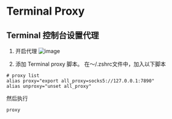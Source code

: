 # Terminal Proxy

## Terminal 控制台设置代理
1. 开启代理
![image](https://user-images.githubusercontent.com/22534934/136334082-a8b58e36-8854-4325-b1b2-b9a04b921317.png)

2. 添加 Terminal proxy 脚本。
在～/.zshrc文件中，加入以下脚本
```
# proxy list
alias proxy="export all_proxy=socks5://127.0.0.1:7890"
alias unproxy="unset all_proxy"
```
然后执行
```
proxy
```